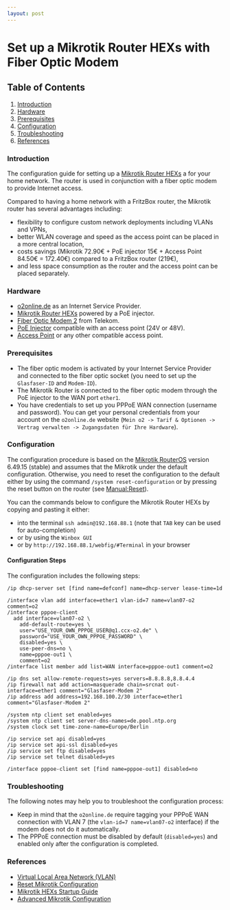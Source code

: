 ```yaml
---
layout: post
---
```


# Set up a Mikrotik Router HEXs with Fiber Optic Modem

## Table of Contents

1. [Introduction](#Introduction)
2. [Hardware](#Hardware)
3. [Prerequisites](#Prerequisites)
4. [Configuration](#Configuration)
5. [Troubleshooting](#Troubleshooting)
6. [References](#References)

### Introduction

The configuration guide for setting up a [Mikrotik Router HEXs](https://mikrotik.com/product/hex_s#fndtn-specifications)
a for your home network. The router is used in conjunction with a fiber optic modem to provide Internet access.

Compared to having a home network with a FritzBox router, the Mikrotik router has several advantages including: 
- flexibility to configure custom network deployments including VLANs and VPNs,
- better WLAN coverage and speed as the access point can be placed in a more central location, 
- costs savings (Mikrotik 72.90€ + PoE injector 15€ + Access Point 84.50€ = 172.40€) compared to a FritzBox router (219€), 
- and less space consumption as the router and the access point can be placed separately.

### Hardware

- [o2online.de](https://www.o2online.de/) as an Internet Service Provider.
- [Mikrotik Router HEXs](https://mikrotik.com/product/hex_s#fndtn-specifications) powered by a PoE injector.
- [Fiber Optic Modem 2](https://www.telekom.de/zuhause/geraete-und-zubehoer/wlan-und-router/glasfaser-modem-2) from Telekom.
- [PoE Injector](https://www.tp-link.com/de/business-networking/accessory/tl-poe150s/) compatible with an access point (24V or 48V).
- [Access Point](https://www.tp-link.com/de/business-networking/ceiling-mount-ap/eap653/) or any other compatible access point.

### Prerequisites

- The fiber optic modem is activated by your Internet Service Provider and connected to the fiber optic socket (you need to set up the `Glasfaser-ID` and `Modem-ID`).
- The Mikrotik Router is connected to the fiber optic modem through the PoE injector to the WAN port `ether1`.
- You have credentials to set up you PPPoE WAN connection (username and password). You can get your personal credentials from your 
 account on the `o2online.de` website (`Mein o2 -> Tarif & Optionen -> Vertrag verwalten -> Zugangsdaten für Ihre Hardware`).

### Configuration

The configuration procedure is based on the [Mikrotik RouterOS](https://mikrotik.com/software) version 6.49.15 (stable)
and assumes that the Mikrotik under the default configuration. Otherwise, you need to reset the configuration to the default 
either by using the command `/system reset-configuration` or by pressing the reset button on the router 
(see [Manual:Reset](https://help.mikrotik.com/docs/display/UM/hEX+S#:~:text=Reset%20button&text=Press%20the%20button%20and%20apply,configuration%20and%20bridge%20all%20interfaces.)).

You can the commands below to configure the Mikrotik Router HEXs by copying and pasting it either:
- into the terminal `ssh admin@192.168.88.1` (note that `TAB` key can be used for auto-completion) 
- or by using the `Winbox GUI`
- or by `http://192.168.88.1/webfig/#Terminal` in your browser

#### Configuration Steps

The configuration includes the following steps:

```shell
/ip dhcp-server set [find name=defconf] name=dhcp-server lease-time=1d

/interface vlan add interface=ether1 vlan-id=7 name=vlan07-o2 comment=o2
/interface pppoe-client
  add interface=vlan07-o2 \
    add-default-route=yes \
    user="USE_YOUR_OWN_PPPOE_USER@q1.ccx-o2.de" \
    password="USE_YOUR_OWN_PPPOE_PASSWORD" \
    disabled=yes \
    use-peer-dns=no \
    name=pppoe-out1 \
    comment=o2
/interface list member add list=WAN interface=pppoe-out1 comment=o2

/ip dns set allow-remote-requests=yes servers=8.8.8.8,8.8.4.4
/ip firewall nat add action=masquerade chain=srcnat out-interface=ether1 comment="Glasfaser-Modem 2"
/ip address add address=192.168.100.2/30 interface=ether1 comment="Glasfaser-Modem 2"

/system ntp client set enabled=yes
/system ntp client set server-dns-names=de.pool.ntp.org
/system clock set time-zone-name=Europe/Berlin

/ip service set api disabled=yes
/ip service set api-ssl disabled=yes
/ip service set ftp disabled=yes
/ip service set telnet disabled=yes
  
/interface pppoe-client set [find name=pppoe-out1] disabled=no
```

### Troubleshooting

The following notes may help you to troubleshoot the configuration process:
- Keep in mind that the `o2online.de` require tagging your PPPoE WAN connection with VLAN 7 (the `vlan-id=7 name=vlan07-o2` interface) if the modem does not do it automatically.
- The PPPoE connection must be disabled by default (`disabled=yes`) and enabled only after the configuration is completed.


### References

- [Virtual Local Area Network (VLAN)](https://help.mikrotik.com/docs/display/ROS/VLAN)
- [Reset Mikrotik Configuration](https://wiki.mikrotik.com/wiki/Manual:Reset)
- [Mikrotik HEXs Startup Guide](https://help.mikrotik.com/docs/display/UM/hEX+S)
- [Advanced Mikrotik Configuration](https://github.com/ViToni/mikrotik-router-setup/)